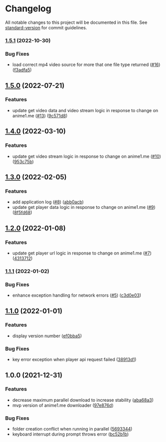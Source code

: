 # Changelog

All notable changes to this project will be documented in this file. See [standard-version](https://github.com/conventional-changelog/standard-version) for commit guidelines.

### [1.5.1](https://github.com/icelam/anime1-downloader/compare/v1.5.0...v1.5.1) (2022-10-30)


### Bug Fixes

* load correct mp4 video source for more that one file type returned ([#16](https://github.com/icelam/anime1-downloader/issues/16)) ([f3adfa5](https://github.com/icelam/anime1-downloader/commit/f3adfa5ea5379eab39d795f6db726d83d306712e))

## [1.5.0](https://github.com/icelam/anime1-downloader/compare/v1.4.0...v1.5.0) (2022-07-21)


### Features

* update get video data and video stream logic in response to change on anime1.me ([#13](https://github.com/icelam/anime1-downloader/issues/13)) ([9c571d8](https://github.com/icelam/anime1-downloader/commit/9c571d838283636d2813a325511c73f3e1be30ab))

## [1.4.0](https://github.com/icelam/anime1-downloader/compare/v1.3.0...v1.4.0) (2022-03-10)


### Features

* update get video stream logic in response to change on anime1.me ([#10](https://github.com/icelam/anime1-downloader/issues/10)) ([953c75b](https://github.com/icelam/anime1-downloader/commit/953c75be8cd54f0eeee582a8875805a8f9f1ff0d))

## [1.3.0](https://github.com/icelam/anime1-downloader/compare/v1.2.0...v1.3.0) (2022-02-05)


### Features

* add application log ([#8](https://github.com/icelam/anime1-downloader/issues/8)) ([abb0acb](https://github.com/icelam/anime1-downloader/commit/abb0acb70addc0ef1bf01eb9eec375aec45c1580))
* update get player data logic in response to change on anime1.me ([#9](https://github.com/icelam/anime1-downloader/issues/9)) ([8f5fd68](https://github.com/icelam/anime1-downloader/commit/8f5fd681b5784e7754c23718591e8d0701bffd2b))

## [1.2.0](https://github.com/icelam/anime1-downloader/compare/v1.1.1...v1.2.0) (2022-01-08)


### Features

* update get player url logic in response to change on anime1.me ([#7](https://github.com/icelam/anime1-downloader/issues/7)) ([4313712](https://github.com/icelam/anime1-downloader/commit/4313712dfed323a3753a78b6a59783fe2fbe8ba6))

### [1.1.1](https://github.com/icelam/anime1-downloader/compare/v1.1.0...v1.1.1) (2022-01-02)


### Bug Fixes

* enhance exception handling for network errors ([#5](https://github.com/icelam/anime1-downloader/issues/5)) ([c3d0e03](https://github.com/icelam/anime1-downloader/commit/c3d0e037b19d58364ece2158968e6bca18d869ea))

## [1.1.0](https://github.com/icelam/anime1-downloader/compare/v1.0.0...v1.1.0) (2022-01-01)


### Features

* display version number ([ef0bba5](https://github.com/icelam/anime1-downloader/commit/ef0bba50e62f05c901522049012f5ece718d985c))


### Bug Fixes

* key error exception when player api request failed ([38913d1](https://github.com/icelam/anime1-downloader/commit/38913d10164c9f5ad078515790afe2f8a68c9e22))

## 1.0.0 (2021-12-31)


### Features

* decrease maximum parallel download to increase stability ([aba68a3](https://github.com/icelam/anime1-downloader/commit/aba68a32d454535ab6feaa37868581d55e936454))
* mvp version of anime1.me downloader ([97e876d](https://github.com/icelam/anime1-downloader/commit/97e876dbe34f852d874da22b396404dad40042c1))


### Bug Fixes

* folder creation conflict when running in parallel ([5693344](https://github.com/icelam/anime1-downloader/commit/5693344f762a360e4f1deed2bf5b74dd026dcae2))
* keyboard interrupt during prompt throws error ([bc52b1b](https://github.com/icelam/anime1-downloader/commit/bc52b1bd670a93008f64003945532985ef75eab9))

